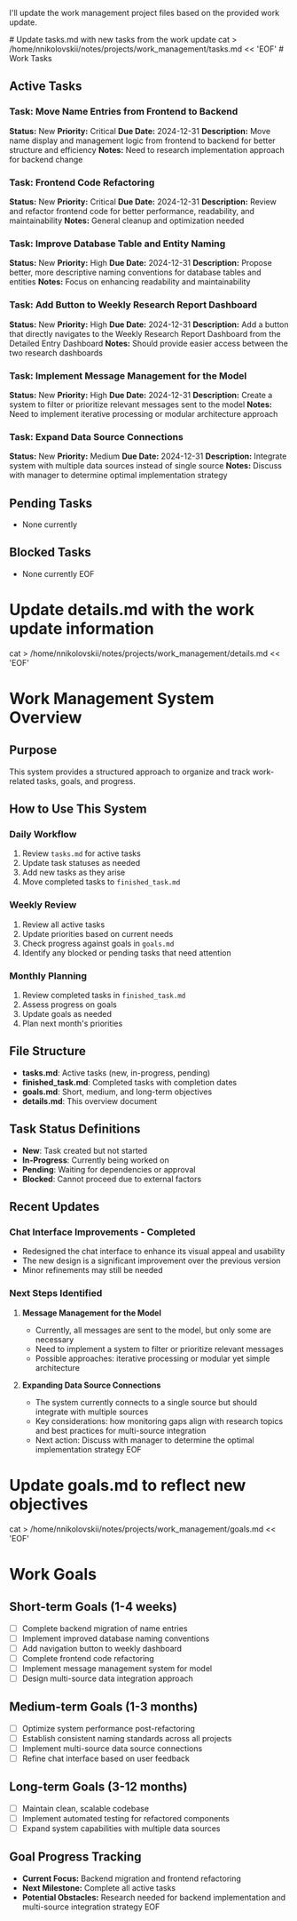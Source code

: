 I'll update the work management project files based on the provided work update.

<bash>
# Update tasks.md with new tasks from the work update
cat > /home/nnikolovskii/notes/projects/work_management/tasks.md << 'EOF'
# Work Tasks

## Active Tasks

### Task: Move Name Entries from Frontend to Backend
**Status:** New
**Priority:** Critical
**Due Date:** 2024-12-31
**Description:** Move name display and management logic from frontend to backend for better structure and efficiency
**Notes:** Need to research implementation approach for backend change

### Task: Frontend Code Refactoring
**Status:** New
**Priority:** Critical
**Due Date:** 2024-12-31
**Description:** Review and refactor frontend code for better performance, readability, and maintainability
**Notes:** General cleanup and optimization needed

### Task: Improve Database Table and Entity Naming
**Status:** New
**Priority:** High
**Due Date:** 2024-12-31
**Description:** Propose better, more descriptive naming conventions for database tables and entities
**Notes:** Focus on enhancing readability and maintainability

### Task: Add Button to Weekly Research Report Dashboard
**Status:** New
**Priority:** High
**Due Date:** 2024-12-31
**Description:** Add a button that directly navigates to the Weekly Research Report Dashboard from the Detailed Entry Dashboard
**Notes:** Should provide easier access between the two research dashboards

### Task: Implement Message Management for the Model
**Status:** New
**Priority:** High
**Due Date:** 2024-12-31
**Description:** Create a system to filter or prioritize relevant messages sent to the model
**Notes:** Need to implement iterative processing or modular architecture approach

### Task: Expand Data Source Connections
**Status:** New
**Priority:** Medium
**Due Date:** 2024-12-31
**Description:** Integrate system with multiple data sources instead of single source
**Notes:** Discuss with manager to determine optimal implementation strategy

## Pending Tasks
- None currently

## Blocked Tasks
- None currently
EOF

# Update details.md with the work update information
cat > /home/nnikolovskii/notes/projects/work_management/details.md << 'EOF'
# Work Management System Overview

## Purpose
This system provides a structured approach to organize and track work-related tasks, goals, and progress.

## How to Use This System

### Daily Workflow
1. Review `tasks.md` for active tasks
2. Update task statuses as needed
3. Add new tasks as they arise
4. Move completed tasks to `finished_task.md`

### Weekly Review
1. Review all active tasks
2. Update priorities based on current needs
3. Check progress against goals in `goals.md`
4. Identify any blocked or pending tasks that need attention

### Monthly Planning
1. Review completed tasks in `finished_task.md`
2. Assess progress on goals
3. Update goals as needed
4. Plan next month's priorities

## File Structure
- **tasks.md**: Active tasks (new, in-progress, pending)
- **finished_task.md**: Completed tasks with completion dates
- **goals.md**: Short, medium, and long-term objectives
- **details.md**: This overview document

## Task Status Definitions
- **New**: Task created but not started
- **In-Progress**: Currently being worked on
- **Pending**: Waiting for dependencies or approval
- **Blocked**: Cannot proceed due to external factors

## Recent Updates

### Chat Interface Improvements - Completed
- Redesigned the chat interface to enhance its visual appeal and usability
- The new design is a significant improvement over the previous version
- Minor refinements may still be needed

### Next Steps Identified
1. **Message Management for the Model**
   - Currently, all messages are sent to the model, but only some are necessary
   - Need to implement a system to filter or prioritize relevant messages
   - Possible approaches: iterative processing or modular yet simple architecture

2. **Expanding Data Source Connections**
   - The system currently connects to a single source but should integrate with multiple sources
   - Key considerations: how monitoring gaps align with research topics and best practices for multi-source integration
   - Next action: Discuss with manager to determine the optimal implementation strategy
EOF

# Update goals.md to reflect new objectives
cat > /home/nnikolovskii/notes/projects/work_management/goals.md << 'EOF'
# Work Goals

## Short-term Goals (1-4 weeks)
- [ ] Complete backend migration of name entries
- [ ] Implement improved database naming conventions
- [ ] Add navigation button to weekly dashboard
- [ ] Complete frontend code refactoring
- [ ] Implement message management system for model
- [ ] Design multi-source data integration approach

## Medium-term Goals (1-3 months)
- [ ] Optimize system performance post-refactoring
- [ ] Establish consistent naming standards across all projects
- [ ] Implement multi-source data source connections
- [ ] Refine chat interface based on user feedback

## Long-term Goals (3-12 months)
- [ ] Maintain clean, scalable codebase
- [ ] Implement automated testing for refactored components
- [ ] Expand system capabilities with multiple data sources

## Goal Progress Tracking
- **Current Focus:** Backend migration and frontend refactoring
- **Next Milestone:** Complete all active tasks
- **Potential Obstacles:** Research needed for backend implementation and multi-source integration strategy
EOF
</bash>
